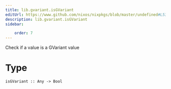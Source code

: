 ```yaml
---
title: lib.gvariant.isGVariant
editUrl: https://www.github.com/nixos/nixpkgs/blob/master/undefined#L53C16
description: lib.gvariant.isGVariant
sidebar:

    order: 7
---
```


Check if a value is a GVariant value

# Type

```
isGVariant :: Any -> Bool
```




